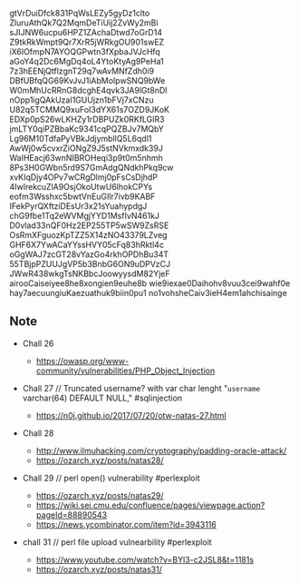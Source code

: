 gtVrDuiDfck831PqWsLEZy5gyDz1clto
ZluruAthQk7Q2MqmDeTiUij2ZvWy2mBi
sJIJNW6ucpu6HPZ1ZAchaDtwd7oGrD14
Z9tkRkWmpt9Qr7XrR5jWRkgOU901swEZ
iX6IOfmpN7AYOQGPwtn3fXpbaJVJcHfq
aGoY4q2Dc6MgDq4oL4YtoKtyAg9PeHa1
7z3hEENjQtflzgnT29q7wAvMNfZdh0i9
DBfUBfqQG69KvJvJ1iAbMoIpwSNQ9bWe
W0mMhUcRRnG8dcghE4qvk3JA9lGt8nDl
nOpp1igQAkUzaI1GUUjzn1bFVj7xCNzu
U82q5TCMMQ9xuFoI3dYX61s7OZD9JKoK
EDXp0pS26wLKHZy1rDBPUZk0RKfLGIR3
jmLTY0qiPZBbaKc9341cqPQZBJv7MQbY
Lg96M10TdfaPyVBkJdjymbllQ5L6qdl1
AwWj0w5cvxrZiONgZ9J5stNVkmxdk39J
WaIHEacj63wnNIBROHeqi3p9t0m5nhmh
8Ps3H0GWbn5rd9S7GmAdgQNdkhPkq9cw
xvKIqDjy4OPv7wCRgDlmj0pFsCsDjhdP
4IwIrekcuZlA9OsjOkoUtwU6lhokCPYs
eofm3Wsshxc5bwtVnEuGIlr7ivb9KABF
IFekPyrQXftziDEsUr3x21sYuahypdgJ
chG9fbe1Tq2eWVMgjYYD1MsfIvN461kJ
D0vlad33nQF0Hz2EP255TP5wSW9ZsRSE
OsRmXFguozKpTZZ5X14zNO43379LZveg
GHF6X7YwACaYYssHVY05cFq83hRktl4c
oGgWAJ7zcGT28vYazGo4rkhOPDhBu34T
55TBjpPZUUJgVP5b3BnbG6ON9uDPVzCJ
JWwR438wkgTsNKBbcJoowyysdM82YjeF
airooCaiseiyee8he8xongien9euhe8b
wie9iexae0Daihohv8vuu3cei9wahf0e
hay7aecuungiuKaezuathuk9biin0pu1
no1vohsheCaiv3ieH4em1ahchisainge

## Note

- Chall 26
	- https://owasp.org/www-community/vulnerabilities/PHP_Object_Injection

- Chall 27 // Truncated username? with var char lenght "`username` varchar(64) DEFAULT NULL," #sqlinjection 
	- https://n0j.github.io/2017/07/20/otw-natas-27.html

- Chall 28
	- http://www.ilmuhacking.com/cryptography/padding-oracle-attack/
	- https://ozarch.xyz/posts/natas28/

- Chall 29 // perl open() vulnerability #perlexploit
	- https://ozarch.xyz/posts/natas29/
	- https://wiki.sei.cmu.edu/confluence/pages/viewpage.action?pageId=88890543
	- https://news.ycombinator.com/item?id=3943116

- chall 31 // perl file upload vulnearbility #perlexploit 
	- https://www.youtube.com/watch?v=BYl3-c2JSL8&t=1181s
	- https://ozarch.xyz/posts/natas31/